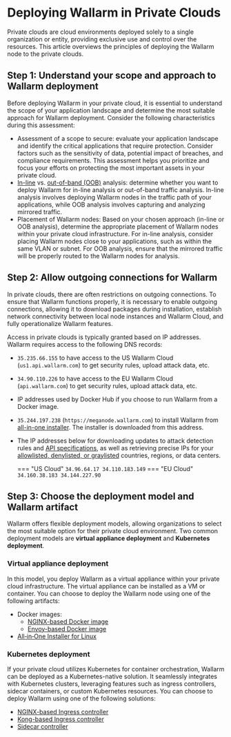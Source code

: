 [ip-lists-docs]:                    ../../user-guides/ip-lists/overview.md
[api-spec-enforcement-docs]:        ../../api-specification-enforcement/overview.md

# Deploying Wallarm in Private Clouds

Private clouds are cloud environments deployed solely to a single organization or entity, providing exclusive use and control over the resources. This article overviews the principles of deploying the Wallarm node to the private clouds.

## Step 1: Understand your scope and approach to Wallarm deployment

Before deploying Wallarm in your private cloud, it is essential to understand the scope of your application landscape and determine the most suitable approach for Wallarm deployment. Consider the following characteristics during this assessment:

* Assessment of a scope to secure: evaluate your application landscape and identify the critical applications that require protection. Consider factors such as the sensitivity of data, potential impact of breaches, and compliance requirements. This assessment helps you prioritize and focus your efforts on protecting the most important assets in your private cloud.
* [In-line](../inline/overview.md) vs. [out-of-band (OOB)](../oob/overview.md) analysis: determine whether you want to deploy Wallarm for in-line analysis or out-of-band traffic analysis. In-line analysis involves deploying Wallarm nodes in the traffic path of your applications, while OOB analysis involves capturing and analyzing mirrored traffic.
* Placement of Wallarm nodes: Based on your chosen approach (in-line or OOB analysis), determine the appropriate placement of Wallarm nodes within your private cloud infrastructure. For in-line analysis, consider placing Wallarm nodes close to your applications, such as within the same VLAN or subnet. For OOB analysis, ensure that the mirrored traffic will be properly routed to the Wallarm nodes for analysis.

## Step 2: Allow outgoing connections for Wallarm

In private clouds, there are often restrictions on outgoing connections. To ensure that Wallarm functions properly, it is necessary to enable outgoing connections, allowing it to download packages during installation, establish network connectivity between local node instances and Wallarm Cloud, and fully operationalize Wallarm features.

Access in private clouds is typically granted based on IP addresses. Wallarm requires access to the following DNS records:

* `35.235.66.155` to have access to the US Wallarm Cloud (`us1.api.wallarm.com`) to get security rules, upload attack data, etc.
* `34.90.110.226` to have access to the EU Wallarm Cloud (`api.wallarm.com`) to get security rules, upload attack data, etc.
* IP addresses used by Docker Hub if you choose to run Wallarm from a Docker image.
* `35.244.197.238` (`https://meganode.wallarm.com`) to install Wallarm from [all-in-one installer](../nginx/all-in-one.md). The installer is downloaded from this address.
* The IP addresses below for downloading updates to attack detection rules and [API specifications][api-spec-enforcement-docs], as well as retrieving precise IPs for your [allowlisted, denylisted, or graylisted][ip-lists-docs] countries, regions, or data centers.

    === "US Cloud"
        ```
        34.96.64.17
        34.110.183.149
        ```
    === "EU Cloud"
        ```
        34.160.38.183
        34.144.227.90
        ```

## Step 3: Choose the deployment model and Wallarm artifact

Wallarm offers flexible deployment models, allowing organizations to select the most suitable option for their private cloud environment. Two common deployment models are **virtual appliance deployment** and **Kubernetes deployment**.

### Virtual appliance deployment

In this model, you deploy Wallarm as a virtual appliance within your private cloud infrastructure. The virtual appliance can be installed as a VM or container. You can choose to deploy the Wallarm node using one of the following artifacts:

* Docker images:
    * [NGINX-based Docker image](../../admin-en/installation-docker-en.md)
    * [Envoy-based Docker image](../../admin-en/installation-guides/envoy/envoy-docker.md)
* [All‑in‑One Installer for Linux](../nginx/all-in-one.md)

### Kubernetes deployment

If your private cloud utilizes Kubernetes for container orchestration, Wallarm can be deployed as a Kubernetes-native solution. It seamlessly integrates with Kubernetes clusters, leveraging features such as ingress controllers, sidecar containers, or custom Kubernetes resources. You can choose to deploy Wallarm using one of the following solutions:

* [NGINX-based Ingress controller](../../admin-en/installation-kubernetes-en.md)
* [Kong-based Ingress controller](../kubernetes/kong-ingress-controller/deployment.md)
* [Sidecar controller](../kubernetes/sidecar-proxy/deployment.md)
